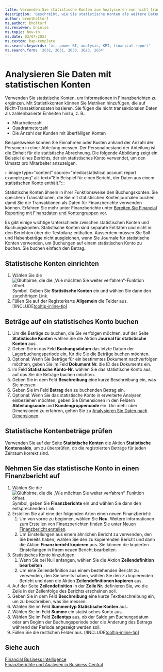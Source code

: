 ```yaml
---
title: Verwenden Sie statistische Konten zum Analysieren von nicht transaktionalen Daten
description: 'Beschreibt, wie Sie statistische Konten als weitere Datenquelle für Ihre Analysen verwenden.'
author: brentholtorf
ms.author: bholtorf
ms.reviewer: bnielse
ms.topic: how-to
ms.date: 03/07/2023
ms.custom: bap-template
ms.search.keywords: 'bi, power BI, analysis, KPI, financial report'
ms.search.form: '2632, 2631, 2633, 2623, 2634'
---
```

# <a name="analyze-data-with-statistical-accounts"></a>Analysieren Sie Daten mit statistischen Konten

Verwenden Sie statistische Konten, um Informationen in Finanzberichten zu ergänzen. Mit Statistikkonten können Sie Metriken hinzufügen, die auf Nicht-Transaktionsdaten basieren. Sie fügen die nicht transaktionalen Daten als zahlenbasierte Einheiten hinzu, z. B.:

* Mitarbeiterzahl
* Quadratmeterzahl
* Die Anzahl der Kunden mit überfälligen Konten

Beispielsweise können Sie Einnahmen oder Kosten anhand der Anzahl der Personen in einer Abteilung messen. Der Personalbestand der Abteilung ist die Einheit für die statistische Abrechnung. Die folgende Abbildung zeigt ein Beispiel eines Berichts, der ein statistisches Konto verwendet, um den Umsatz pro Mitarbeiter anzuzeigen.

:::image type="content" source="media/statistical account report example.png" alt-text="Ein Beispiel für einen Bericht, der Daten aus einem statistischen Konto enthält.":::

Statistische Konten ähneln in ihrer Funktionsweise den Buchungskonten. Sie speichern Transaktionen, die Sie mit statistischen Kontenjournalen buchen, damit Sie die Transaktionen als Daten für Finanzberichte verwenden können. Erfahren Sie mehr unter Finanzberichte unter [Bereiten Sie Financial Reporting mit Finanzdaten und Kontengruppen vor](bi-how-work-account-schedule.md). 

Es gibt einige wichtige Unterschiede zwischen statistischen Konten und Buchungskonten. Statistische Konten sind separate Entitäten und nicht in den Berichten über die Testbilanz enthalten. Ausserdem müssen Sie Soll- und Habenbeträge nicht ausgleichen, wenn Sie Journale für statistische Konten verwenden, um Buchungen auf einem statistischen Konto zu buchen. Sie buchen einfach den Betrag.

## <a name="set-up-a-statistical-account"></a>Statistische Konten einrichten

1. Wählen Sie die ![Glühbirne, die die „Wie möchten Sie weiter verfahren“-Funktion öffnet.](media/ui-search/search_small.png "Wie möchten Sie weiter verfahren?") Symbol. Geben Sie **Statistische Konten** ein und wählen Sie dann den zugehörigen Link.
1. Füllen Sie auf der Registerkarte **Allgemein** die Felder aus. [!INCLUDE[tooltip-inline-tip](includes/tooltip-inline-tip_md.md)]

## <a name="post-amounts-to-a-statistical-account"></a>Beträge auf ein statistisches Konto buchen

1. Um die Beträge zu buchen, die Sie verfolgen möchten, auf der Seite **Statistische Konten** wählen Sie die Aktion **Journal für statistische Konten** aus.
1. Geben Sie in das Feld **Buchungsdatum** das letzte Datum der Lagerbuchungsperiode ein, für die Sie die Beträge buchen möchten.
1. Optional: Wenn Sie Beträge für ein bestimmtes Dokument nachverfolgen möchten, geben Sie im Feld **Dokument Nr.** die ID des Dokuments ein.
1. Im Feld **Statistische Konto-Nr.** wählen Sie das statistische Konto aus, auf das Sie die Beträge buchen möchten.
1. Geben Sie in dem Feld **Beschreibung** eine kurze Beschreibung ein, was Sie messen.  
1. Geben Sie im Feld **Betrag** den zu buchenden Betrag ein. 
1. Optional: Wenn Sie das statistische Konto in erweiterte Analysen einbeziehen möchten, geben Sie Dimensionen in den Feldern **Abteilungscode** und **Kundengruppencode** ein. Um mehr über Dimensionen zu erfahren, gehen Sie zu [Analysieren Sie Daten nach Dimensionen](bi-how-analyze-data-dimension.md).

## <a name="verify-statistical-account-amounts"></a>Statistische Kontenbeträge prüfen

Verwenden Sie auf der Seite **Statistische Konten** die Aktion **Statistische Kontensaldo**, um zu überprüfen, ob die registrierten Beträge für jeden Zeitraum korrekt sind.  

## <a name="include-the-statistical-account-in-a-financial-report"></a>Nehmen Sie das statistische Konto in einen Finanzbericht auf

1. Wählen Sie die ![Glühbirne, die die „Wie möchten Sie weiter verfahren“-Funktion öffnet.](media/ui-search/search_small.png "Wie möchten Sie weiter verfahren?") Symbol, geben Sie **Finanzberichte** ein und wählen Sie dann den entsprechenden Link.
1. Erstellen Sie auf eine der folgenden Arten einen neuen Finanzbericht:
    1. Um von vorne zu beginnen, wählen Sie **Neu**. Weitere Informationen zum Erstellen von Finanzberichten finden Sie unter [Neuen Finanzbericht erstellen](bi-how-work-account-schedule.md#create-a-new-financial-report).
    1. Um Einstellungen aus einem ähnlichen Bericht zu verwenden, den Sie bereits haben, wählen Sie den zu kopierenden Bericht und dann die Aktion **Finanzbericht kopieren** aus. Sie können die kopierten Einstellungen in Ihrem neuen Bericht bearbeiten.
1. Statistisches Konto hinzufügen:
    1. Wenn Sie bei Null anfangen, wählen Sie die Aktion **Zeilendefinition bearbeiten** .
    1. Um eine Zeilendefinition aus einem bestehenden Bericht zu verwenden, den Sie bereits haben, wählen Sie den zu kopierenden Bericht und dann die Aktion **Zeilendefinitionen kopieren** aus.
1. Auf der Seite **Zeilendefinition** in der **Zeile Nr.** definieren Sie, wo die Zeile in der Zeilenfolge des Berichts erscheinen soll.
1. Geben Sie in dem Feld **Beschreibung** eine kurze Textbeschreibung ein, um zu beschreiben, was Sie messen.
1. Wählen Sie im Feld **Summentyp** **Statistische Konten** aus.
1. Wählen Sie im Feld **Summe** ein statistisches Konto aus.
1. Wählen Sie im Feld **Zeilentyp** aus, ob der Saldo am Buchungsdatum oder am Beginn der Buchungsperiode oder die Änderung des Betrags während der Periode angezeigt werden soll.
1. Füllen Sie die restlichen Felder aus. [!INCLUDE[tooltip-inline-tip](includes/tooltip-inline-tip_md.md)]

## <a name="see-also"></a>Siehe auch

[Financial Business Intelligence](bi.md)  
[Finanzberichte und Analysen in Business Central](finance-reports.md)
